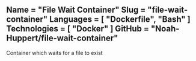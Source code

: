 Name = "File Wait Container"
Slug = "file-wait-container"
Languages = [ "Dockerfile", "Bash" ]
Technologies = [ "Docker" ]
GitHub = "Noah-Huppert/file-wait-container"
---
Container which waits for a file to exist
